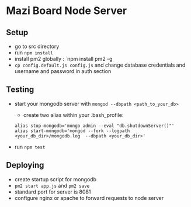 # Mazi Board Node Server

## Setup

* go to src directory
* run `npm install`
* install pm2 globally : `npm install pm2 -g
* `cp config.default.js config.js` and change database credentials and username and password in auth section

## Testing

* start your mongodb server with `mongod --dbpath <path_to_your_db>`

  * create two alias within your .bash_profile:

  ```shell
  alias stop-mongodb='mongo admin --eval "db.shutdownServer()"'
  alias start-mongodb='mongod --fork --logpath <your_db_dir>/mongodb.log  --dbpath <your_db_dir>'
  ```

* run `npm test`

## Deploying

*  create startup script for mongodb
*  `pm2 start app.js` and `pm2 save`
*  standard port for server is 8081
*  configure nginx or apache to forward requests to node server

